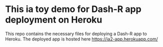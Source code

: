 # This ia toy demo for Dash-R app deployment on Heroku

This repo contains the necessary files for deploying a Dash-R app to Heroku.
The deployed app is hosted here https://ia2-app.herokuapp.com/
